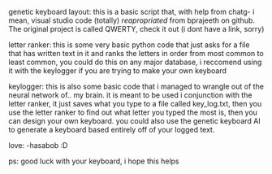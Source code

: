genetic keyboard layout:
this is a basic script that, with help from chatg- i mean, visual studio code (totally) *reapropriated* from bprajeeth on github. The original project is called QWERTY, check it out (i dont have a link, sorry)

letter ranker:
this is some very basic python code that just asks for a file that has written text in it and ranks the letters in order from most common to least common, you could do this on any major database, i reccomend using it with the keylogger if you are trying to make your own keyboard

keylogger:
this is also some basic code that i managed to wrangle out of the neural network of.. my brain. it is meant to be used i conjunction with the letter ranker, it just saves what you type to a file called key_log.txt, then you use the letter ranker to find out what letter you typed the most is, then you can design your own keyboard. you could also use the genetic keyboard AI to generate a keyboard based entirely off of your logged text.

love:
  -hasabob :D


ps:
  good luck with your keyboard, i hope this helps